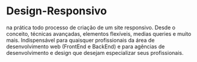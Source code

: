# Design-Responsivo
na prática todo processo de criação de um site responsivo. Desde o conceito, técnicas avançadas, elementos flexíveis, medias queries e muito mais. Indispensável para quaisquer profissionais da área de desenvolvimento web (FrontEnd e BackEnd) e para agências de desenvolvimento e design que desejam especializar seus profissionais.
